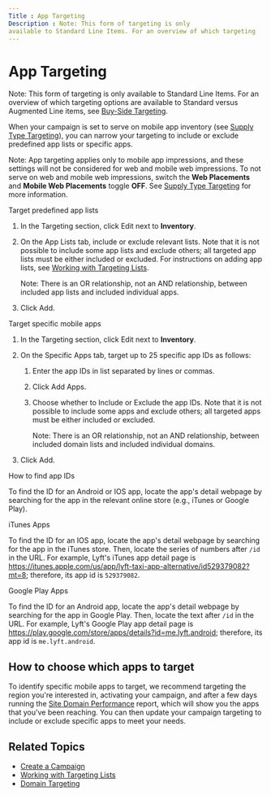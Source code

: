```yaml
---
Title : App Targeting
Description : Note: This form of targeting is only
available to Standard Line Items. For an overview of which targeting
---
```



# App Targeting





Note: This form of targeting is only
available to Standard Line Items. For an overview of which targeting
options are available to Standard versus Augmented Line items, see
<a href="buy-side-targeting.html" class="xref">Buy-Side Targeting</a>.



When your campaign is set to serve on mobile app inventory (see
<a href="supply-type-targeting.html" class="xref">Supply Type
Targeting</a>), you can narrow your targeting to include or exclude
predefined app lists or specific apps.



Note: App targeting applies only to
mobile app impressions, and these settings will not be considered for
web and mobile web impressions. To not serve on web and mobile web
impressions, switch the **Web Placements** and **Mobile Web Placements**
toggle **OFF**. See
<a href="supply-type-targeting.html" class="xref">Supply Type
Targeting</a> for more information.



Target predefined app lists

1.  In the Targeting section, click
    Edit next to **Inventory**.
2.  On the App Lists tab, include or
    exclude relevant lists. Note that it is not possible to include some
    app lists and exclude others; all targeted app lists must be either
    included or excluded. For instructions on adding
    app lists, see
    <a href="working-with-targeting-lists.html" class="xref">Working with
    Targeting Lists</a>.
    

    Note: There is an OR relationship,
    not an AND relationship, between included app lists and included
    individual apps.

    
3.  Click Add.

Target specific mobile apps

1.  In the Targeting section, click
    Edit next to **Inventory**.
2.  On the Specific Apps tab, target
    up to 25 specific app IDs as follows:
    1.  Enter the app IDs in list separated by lines or commas.
    2.  Click Add Apps.
    3.  Choose whether to Include or
        Exclude the app IDs. Note that
        it is not possible to include some apps and exclude others; all
        targeted apps must be either included or excluded.
        

        Note: There is an OR
        relationship, not an AND relationship, between included domain
        lists and included individual domains.

        
3.  Click Add.

How to find app IDs

To find the ID for an Android or IOS app, locate the app's detail
webpage by searching for the app in the relevant online store (e.g.,
iTunes or Google Play).

iTunes Apps

To find the ID for an IOS app, locate the app's detail webpage by
searching for the app in the iTunes store. Then, locate the series of
numbers after `/id` in the URL. For example, Lyft's iTunes app detail
page is <a
href="https://itunes.apple.com/us/app/lyft-taxi-app-alternative/id529379082?mt=8"
class="xref"
target="_blank">https://itunes.apple.com/us/app/lyft-taxi-app-alternative/id529379082?mt=8</a>;
therefore, its app id is `529379082`.

Google Play Apps

To find the ID for an Android app, locate the app's detail webpage by
searching for the app in Google Play. Then, locate the text after `/id`
in the URL. For example, Lyft's Google Play app detail page is
<a href="https://play.google.com/store/apps/details?id=me.lyft.android"
class="xref"
target="_blank">https://play.google.com/store/apps/details?id=me.lyft.android</a>;
therefore, its app id is `me.lyft.android`.

<div id="ID-00002fea__section-0c9e784b-dd13-4c62-b8cb-2fd176421392"
>

## How to choose which apps to target

To identify specific mobile apps to target, we recommend targeting the
region you're interested in, activating your campaign, and after a few
days running the
<a href="site-domain-performance.html" class="xref">Site Domain
Performance</a> report, which will show you the apps that you've been
reaching. You can then update your campaign targeting to include or
exclude specific apps to meet your needs.



<div id="ID-00002fea__section-d06d85c9-9602-42e6-8238-74fdf4f415d1"
>

## Related Topics

- <a href="create-a-campaign.html" class="xref">Create a Campaign</a>
- <a href="working-with-targeting-lists.html" class="xref">Working with
  Targeting Lists</a>
- <a href="domain-targeting.html" class="xref">Domain Targeting</a>






